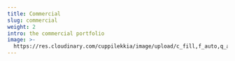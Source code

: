 ```yaml
---
title: Commercial
slug: commercial
weight: 2
intro: the commercial portfolio
image: >-
  https://res.cloudinary.com/cuppilekkia/image/upload/c_fill,f_auto,q_auto,w_500/v1580562254/categorie/adv_3x4_u94czh.jpg
---
```


